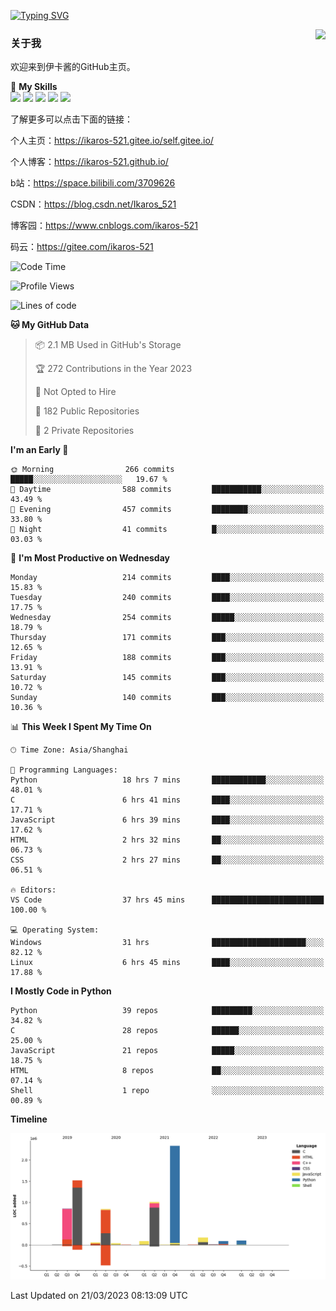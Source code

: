 [![Typing SVG](https://readme-typing-svg.herokuapp.com?size=25&duration=2500&color=8C43EA&vCenter=true&width=200&height=40&lines=Hi+Welcome+%F0%9F%91%8B%F0%9F%8F%BB;I'm+Love丶伊卡洛斯)](https://git.io/typing-svg)

<a href="#">
  <img align="right" src="https://github-readme-stats.vercel.app/api?username=Ikaros-521&count_private=true&show_icons=true&bg_color=15,f2f7fd,E0EAFC" />
</a>

### 关于我

欢迎来到伊卡酱的GitHub主页。

🌟 **My Skills**  
![](https://img.shields.io/badge/-C-A8B9CC?style=flat-square&logo=C&logoColor=fff)
![](https://img.shields.io/badge/-Python-3776AB?style=flat-square&logo=Python&logoColor=fff)
![](https://img.shields.io/badge/-JavaScript-F7DF1E?style=flat-square&logo=JavaScript&logoColor=fff)
![](https://img.shields.io/badge/-C++-00599C?style=flat-square&logo=Cpp&logoColor=fff)
![](https://img.shields.io/badge/-Linux-000000?style=flat-square&logo=Linux&logoColor=fff)

了解更多可以点击下面的链接：

个人主页：https://ikaros-521.gitee.io/self.gitee.io/

个人博客：https://ikaros-521.github.io/   

b站：https://space.bilibili.com/3709626

CSDN：https://blog.csdn.net/Ikaros_521

博客园：https://www.cnblogs.com/ikaros-521

码云：https://gitee.com/ikaros-521

<!--START_SECTION:waka-->
![Code Time](http://img.shields.io/badge/Code%20Time-47%20hrs%2045%20mins-blue)

![Profile Views](http://img.shields.io/badge/Profile%20Views-83-blue)

![Lines of code](https://img.shields.io/badge/From%20Hello%20World%20I%27ve%20Written-7.1%20million%20lines%20of%20code-blue)

**🐱 My GitHub Data** 

> 📦 2.1 MB Used in GitHub's Storage 
 > 
> 🏆 272 Contributions in the Year 2023
 > 
> 🚫 Not Opted to Hire
 > 
> 📜 182 Public Repositories 
 > 
> 🔑 2 Private Repositories 
 > 
**I'm an Early 🐤** 

```text
🌞 Morning                266 commits         █████░░░░░░░░░░░░░░░░░░░░   19.67 % 
🌆 Daytime                588 commits         ███████████░░░░░░░░░░░░░░   43.49 % 
🌃 Evening                457 commits         ████████░░░░░░░░░░░░░░░░░   33.80 % 
🌙 Night                  41 commits          █░░░░░░░░░░░░░░░░░░░░░░░░   03.03 % 
```
📅 **I'm Most Productive on Wednesday** 

```text
Monday                   214 commits         ████░░░░░░░░░░░░░░░░░░░░░   15.83 % 
Tuesday                  240 commits         ████░░░░░░░░░░░░░░░░░░░░░   17.75 % 
Wednesday                254 commits         █████░░░░░░░░░░░░░░░░░░░░   18.79 % 
Thursday                 171 commits         ███░░░░░░░░░░░░░░░░░░░░░░   12.65 % 
Friday                   188 commits         ███░░░░░░░░░░░░░░░░░░░░░░   13.91 % 
Saturday                 145 commits         ███░░░░░░░░░░░░░░░░░░░░░░   10.72 % 
Sunday                   140 commits         ███░░░░░░░░░░░░░░░░░░░░░░   10.36 % 
```


📊 **This Week I Spent My Time On** 

```text
🕑︎ Time Zone: Asia/Shanghai

💬 Programming Languages: 
Python                   18 hrs 7 mins       ████████████░░░░░░░░░░░░░   48.01 % 
C                        6 hrs 41 mins       ████░░░░░░░░░░░░░░░░░░░░░   17.71 % 
JavaScript               6 hrs 39 mins       ████░░░░░░░░░░░░░░░░░░░░░   17.62 % 
HTML                     2 hrs 32 mins       ██░░░░░░░░░░░░░░░░░░░░░░░   06.73 % 
CSS                      2 hrs 27 mins       ██░░░░░░░░░░░░░░░░░░░░░░░   06.51 % 

🔥 Editors: 
VS Code                  37 hrs 45 mins      █████████████████████████   100.00 % 

💻 Operating System: 
Windows                  31 hrs              █████████████████████░░░░   82.12 % 
Linux                    6 hrs 45 mins       ████░░░░░░░░░░░░░░░░░░░░░   17.88 % 
```

**I Mostly Code in Python** 

```text
Python                   39 repos            █████████░░░░░░░░░░░░░░░░   34.82 % 
C                        28 repos            ██████░░░░░░░░░░░░░░░░░░░   25.00 % 
JavaScript               21 repos            █████░░░░░░░░░░░░░░░░░░░░   18.75 % 
HTML                     8 repos             ██░░░░░░░░░░░░░░░░░░░░░░░   07.14 % 
Shell                    1 repo              ░░░░░░░░░░░░░░░░░░░░░░░░░   00.89 % 
```



**Timeline**

![Lines of Code chart](https://raw.githubusercontent.com/Ikaros-521/Ikaros-521/main/assets/bar_graph.png)


 Last Updated on 21/03/2023 08:13:09 UTC
<!--END_SECTION:waka-->


<!--
**Ikaros-521/Ikaros-521** is a ✨ _special_ ✨ repository because its `README.md` (this file) appears on your GitHub profile.

Here are some ideas to get you started:

- 🔭 I’m currently working on ...
- 🌱 I’m currently learning ...
- 👯 I’m looking to collaborate on ...
- 🤔 I’m looking for help with ...
- 💬 Ask me about ...
- 📫 How to reach me: ...
- 😄 Pronouns: ...
- ⚡ Fun fact: ...
-->
